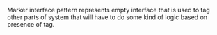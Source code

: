 Marker interface pattern represents empty interface that is used to tag other parts of system that will have to do 
some kind of logic based on presence of tag.